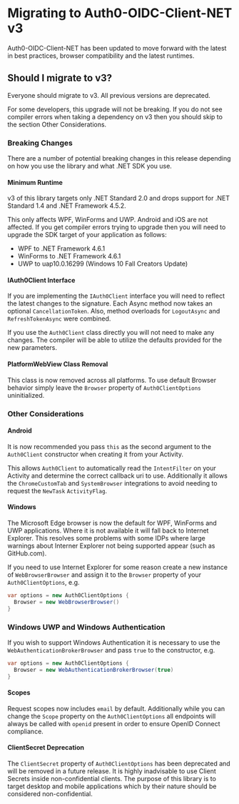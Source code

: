 # Migrating to Auth0-OIDC-Client-NET v3

Auth0-OIDC-Client-NET has been updated to move forward with the latest in best practices, browser compatibility and the latest runtimes.

## Should I migrate to v3?

Everyone should migrate to v3. All previous versions are deprecated.

For some developers, this upgrade will not be breaking. If you do not see compiler errors when taking a dependency on v3 then you should skip to the section Other Considerations.

### Breaking Changes

There are a number of potential breaking changes in this release depending on how you use the library and what .NET SDK you use.

#### Minimum Runtime

v3 of this library targets only .NET Standard 2.0 and drops support for .NET Standard 1.4 and .NET Framework 4.5.2. 

This only affects WPF, WinForms and UWP. Android and iOS are not affected. If you get compiler errors trying to upgrade then you will need to upgrade the SDK target of your application as follows: 

- WPF to .NET Framework 4.6.1
- WinForms to .NET Framework 4.6.1
- UWP to uap10.0.16299 (Windows 10 Fall Creators Update)

#### IAuth0Client Interface

If you are implementing the `IAuth0Client` interface you will need to reflect the latest changes to the signature.  Each Async method now takes an optional `CancellationToken`. Also, method overloads for `LogoutAsync` and `RefreshTokenAsync` were combined.

If you use the `Auth0Client` class directly you will not need to make any changes. The compiler will be able to utilize the defaults provided for the new parameters.

#### PlatformWebView Class Removal

This class is now removed across all platforms.  To use default Browser behavior simply leave the `Browser` property of `Auth0ClientOptions` uninitialized.

### Other Considerations

#### Android 

It is now recommended you pass `this` as the second argument to the `Auth0Client` constructor when creating it from your Activity.

This allows `Auth0Client` to automatically read the `IntentFilter` on your Activity and determine the correct callback uri to use.  Additionally it allows the `ChromeCustomTab` and `SystemBrowser` integrations to avoid needing to request the `NewTask` `ActivityFlag`.

#### Windows

The Microsoft Edge browser is now the default for WPF, WinForms and UWP applications. Where it is not available it will fall back to Internet Explorer.  This resolves some problems with some IDPs where large warnings about Interner Explorer not being supported appear (such as GitHub.com).

If you need to use Internet Explorer for some reason create a new instance of `WebBrowserBrowser` and assign it to the `Browser` property of your `Auth0ClientOptions`, e.g.

```csharp
var options = new Auth0ClientOptions {
  Browser = new WebBrowserBrowser()
}
```

### Windows UWP and Windows Authentication

If you wish to support Windows Authentication it is necessary to use the `WebAuthenticationBrokerBrowser` and pass `true` to the constructor, e.g.

```csharp
var options = new Auth0ClientOptions {
  Browser = new WebAuthenticationBrokerBrowser(true)
}
```

#### Scopes

Request scopes now includes `email` by default.  Additionally while you can change the `Scope` property on the `Auth0ClientOptions` all endpoints will always be called with `openid` present in order to ensure OpenID Connect compliance.

#### ClientSecret Deprecation

The `ClientSecret` property of `Auth0ClientOptions` has been deprecated and will be removed in a future release.  It is highly inadvisable to use Client Secrets inside non-confidential clients. The purpose of this library is to target desktop and mobile applications which by their nature should be considered non-confidential.

